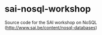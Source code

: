 sai-nosql-workshop
==================

Source code for the SAI workshop on NoSQL (http://www.sai.be/content/nosql-databases)
